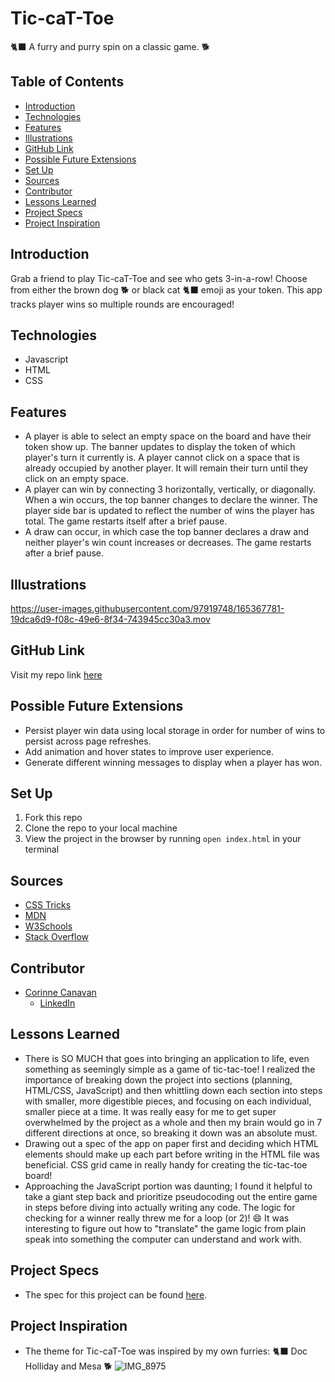 # Tic-caT-Toe
:black_cat: A furry and purry spin on a classic game. :dog2:

## Table of Contents
  - [Introduction](#introduction)
  - [Technologies](#technologies)
  - [Features](#features)
  - [Illustrations](#illustrations)
  - [GitHub Link](#github-link)
  - [Possible Future Extensions](#possible-future-extensions)
  - [Set Up](#set-up)
  - [Sources](#sources)
  - [Contributor](#contributor)
  - [Lessons Learned](#lessons-learned)
  - [Project Specs](#project-specs)
  - [Project Inspiration](#project-inspiration)

## Introduction
Grab a friend to play Tic-caT-Toe and see who gets 3-in-a-row! Choose from either the brown dog :dog2: or black cat :black_cat: emoji as your token. This app tracks player wins so multiple rounds are encouraged!

## Technologies
- Javascript
- HTML
- CSS

## Features
- A player is able to select an empty space on the board and have their token show up. The banner updates to display the token of which player's turn it currently is. A player cannot click on a space that is already occupied by another player. It will remain their turn until they click on an empty space.
- A player can win by connecting 3 horizontally, vertically, or diagonally. When a win occurs, the top banner changes to declare the winner. The player side bar is updated to reflect the number of wins the player has total. The game restarts itself after a brief pause.
- A draw can occur, in which case the top banner declares a draw and neither player's win count increases or decreases. The game restarts after a brief pause.

## Illustrations
https://user-images.githubusercontent.com/97919748/165367781-19dca6d9-f08c-49e6-8f34-743945cc30a3.mov

## GitHub Link
Visit my repo link [here](https://github.com/CorCanavan/tic-tac-toe)

## Possible Future Extensions
- Persist player win data using local storage in order for number of wins to persist across page refreshes.
- Add animation and hover states to improve user experience.
- Generate different winning messages to display when a player has won.

## Set Up
  1. Fork this repo  
  2. Clone the repo to your local machine
  3. View the project in the browser by running `open index.html` in your terminal

## Sources
- [CSS Tricks](https://css-tricks.com/)
- [MDN](http://developer.mozilla.org/en-US/)
- [W3Schools](https://www.w3schools.com/)
- [Stack Overflow](https://stackoverflow.com/)

## Contributor
- [Corinne Canavan](https://github.com/CorCanavan)
  - [LinkedIn](https://www.linkedin.com/in/corinnecanavan/)

## Lessons Learned
- There is SO MUCH that goes into bringing an application to life, even something as seemingly simple as a game of tic-tac-toe! I realized the importance of breaking down the project into sections (planning, HTML/CSS, JavaScript) and then whittling down each section into steps with smaller, more digestible pieces, and focusing on each individual, smaller piece at a time. It was really easy for me to get super overwhelmed by the project as a whole and then my brain would go in 7 different directions at once, so breaking it down was an absolute must.
- Drawing out a spec of the app on paper first and deciding which HTML elements should make up each part before writing in the HTML file was beneficial. CSS grid came in really handy for creating the tic-tac-toe board!
- Approaching the JavaScript portion was daunting; I found it helpful to take a giant step back and prioritize pseudocoding out the entire game in steps before diving into actually writing any code. The logic for checking for a winner really threw me for a loop (or 2)! :smile: It was interesting to figure out how to "translate" the game logic from plain speak into something the computer can understand and work with.

## Project Specs
- The spec for this project can be found [here](https://frontend.turing.edu/projects/module-1/tic-tac-toe-solo-v2.html).

## Project Inspiration
- The theme for Tic-caT-Toe was inspired by my own furries: :black_cat: Doc Holliday and Mesa :dog2:
![IMG_8975](https://user-images.githubusercontent.com/97919748/165383229-e763586f-6b35-4b88-8c23-a8fcabdd0110.jpeg)
